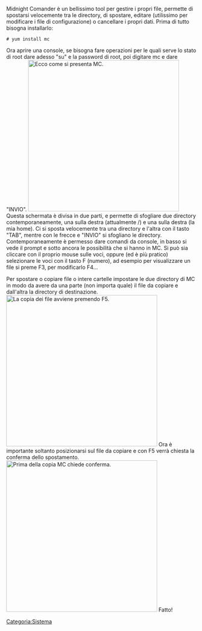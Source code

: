Midnight Comander è un bellissimo tool per gestire i propri file, permette di spostarsi velocemente tra le directory, di spostare, editare (utilissimo per modificare i file di configurazione) o cancellare i propri dati.
Prima di tutto bisogna installarlo:

`# yum install mc`

Ora aprire una console, se bisogna fare operazioni per le quali serve lo stato di root dare adesso "su" e la password di root, poi digitare mc e dare "INVIO". <img src="mc1.jpg" title="fig:Ecco come si presenta MC." alt="Ecco come si presenta MC." width="400" /> Questa schermata è divisa in due parti, e permette di sfogliare due directory contemporaneamente, una sulla destra (attualmente /) e una sulla destra (la mia home). Ci si sposta velocemente tra una directory e l'altra con il tasto "TAB", mentre con le frecce e "INVIO" si sfogliano le directory.
Contemporaneamente è permesso dare comandi da console, in basso si vede il prompt e sotto ancora le possibilità che si hanno in MC.
Si può sia cliccare con il proprio mouse sulle voci, oppure (ed è più pratico) selezionare le voci con il tasto F (numero), ad esempio per visualizzare un file si preme F3, per modificarlo F4...

Per spostare o copiare file o intere cartelle impostare le due directory di MC in modo da avere da una parte (non importa quale) il file da copiare e dall'altra la directory di destinazione. <img src="mc2.jpg" title="fig:La copia dei file avviene premendo F5." alt="La copia dei file avviene premendo F5." width="400" /> Ora è importante soltanto posizionarsi sul file da copiare e con F5 verrà chiesta la conferma dello spostamento. <img src="mc3.jpg" title="fig:Prima della copia MC chiede conferma." alt="Prima della copia MC chiede conferma." width="400" /> Fatto!

<Categoria:Sistema>

